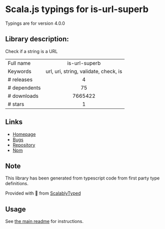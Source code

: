 
# Scala.js typings for is-url-superb

Typings are for version 4.0.0

## Library description:
Check if a string is a URL

|                    |                 |
| ------------------ | :-------------: |
| Full name          | is-url-superb |
| Keywords           | url, uri, string, validate, check, is |
| # releases         | 4 |
| # dependents       | 75 |
| # downloads        | 7665422 |
| # stars            | 1 |

## Links
- [Homepage](https://github.com/sindresorhus/is-url-superb#readme)
- [Bugs](https://github.com/sindresorhus/is-url-superb/issues)
- [Repository](https://github.com/sindresorhus/is-url-superb)
- [Npm](https://www.npmjs.com/package/is-url-superb)
    


## Note
This library has been generated from typescript code from first party type definitions.

Provided with :purple_heart: from [ScalablyTyped](https://github.com/oyvindberg/ScalablyTyped)

## Usage
See [the main readme](../../readme.md) for instructions.


